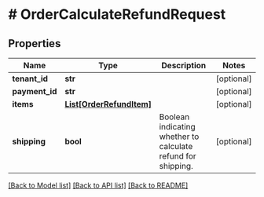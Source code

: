 # # OrderCalculateRefundRequest


## Properties 


Name | Type | Description | Notes
------------ | ------------- | ------------- | -------------
**tenant_id**| **str** |   | [optional]
**payment_id**| **str** |   | [optional]
**items**| [**List[OrderRefundItem]**](OrderRefundItem.md) |   | [optional]
**shipping**| **bool** | Boolean indicating whether to calculate refund for shipping.  | [optional]


[[Back to Model list]](../../README.md#models) [[Back to API list]](../../README.md#endpoints) [[Back to README]](../../README.md)

